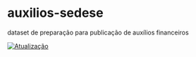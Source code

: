 # auxilios-sedese
dataset de preparação para publicação de auxílios financeiros

[![Atualização](https://github.com/Andrelamor/auxilios-sedese/actions/workflows/main.yaml/badge.svg)](https://github.com/Andrelamor/auxilios-sedese/actions/workflows/main.yaml)

